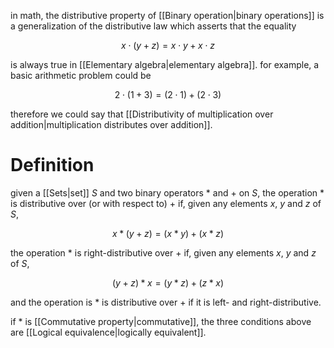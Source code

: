 in math, the distributive property of [[Binary operation|binary operations]] is a generalization of the distributive law which asserts that the equality

$$
x\cdot(y+z)=x\cdot y+x\cdot z
$$

is always true in [[Elementary algebra|elementary algebra]]. for example, a basic arithmetic problem could be

$$
2\cdot(1+3)=(2\cdot1)+(2\cdot3)
$$

therefore we could say that [[Distributivity of multiplication over addition|multiplication distributes over addition]].

# Definition

given a [[Sets|set]] $S$ and two binary operators $*$ and $+$ on $S$, the operation $*$ is distributive over (or with respect to) + if, given any elements $x$, $y$ and $z$ of $S$,

$$
x*(y+z)=(x*y)+(x*z)
$$

the operation $*$ is right-distributive over $+$ if, given any elements $x$, $y$ and $z$ of $S$,

$$
(y+z)*x=(y*z)+(z*x)
$$

and the operation is $*$ is distributive over $+$ if it is left- and right-distributive.

if $*$ is [[Commutative property|commutative]], the three conditions above are [[Logical equivalence|logically equivalent]].